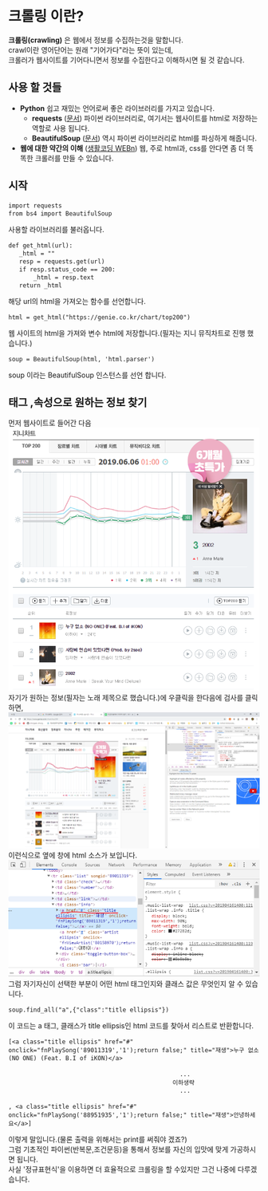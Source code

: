 # 크롤링 이란?
**크롤링(crawling)** 은 웹에서 정보를 수집하는것을 말합니다.  
crawl이란 영어단어는 원래 "기어가다"라는 뜻이 있는데,     
크롤러가 웹사이트를 기어다니면서 정보를 수집한다고 이해하시면 될 것 같습니다.
##  사용 할 것들
- **Python** 쉽고 재밌는 언어로써 좋은 라이브러리를 가지고 있습니다.  
  - **requests** ([문서](https://2.python-requests.org/en/master/api/)) 파이썬 라이브러리로, 여기서는 웹사이트를 html로 저장하는 역할로 사용 됩니다.  
  - **BeautifulSoup** ([문서](https://beautiful-soup-4.readthedocs.io/en/latest/)) 역시 파이썬 라이브러리로 html를 파싱하게 해줍니다.  
- **웹에 대한 약간의 이해** ([생활코딩 WEBn](https://opentutorials.org/course/3083)) 웹, 주로 html과, css를 안다면 좀 더 똑똑한 크롤러를 만들 수 있습니다.  
## 시작
```
import requests
from bs4 import BeautifulSoup
```
사용할 라이브러리를 불러옵니다.
```
def get_html(url):
   _html = ""
   resp = requests.get(url)
   if resp.status_code == 200:
       _html = resp.text
   return _html
```
해당 url의 html을 가져오는 함수를 선언합니다.  
```
html = get_html("https://genie.co.kr/chart/top200")

```

웹 사이트의 html을 가져와 변수 html에 저장합니다.(필자는 지니 뮤직차트로 진행 했습니다.)  
```
soup = BeautifulSoup(html, 'html.parser')
```
soup 이라는 BeautifulSoup 인스턴스를 선언 합니다.
## 태그 ,속성으로 원하는 정보 찾기  
먼저 웹사이트로 들어간 다음  
![img1](./example_img/img1.PNG)  
자기가 원하는 정보(필자는 노래 제목으로 했습니다.)에 우클릭을 한다음에 검사를 클릭하면,  
![img2](./example_img/img2.PNG)
이런식으로 옆에 창에 html 소스가 보입니다.  
![img3](./example_img/img3.PNG)
그럼 자기자신이 선택한 부분이 어떤 html 태그인지와 클래스 값은 무엇인지 알 수 있습니다.  

```
soup.find_all("a",{"class":"title ellipsis"})

```
이 코드는 a 태그, 클래스가 title ellipsis인 html 코드를 찾아서 리스트로 반환합니다.  
```
[<a class="title ellipsis" href="#" onclick="fnPlaySong('89011319','1');return false;" title="재생">누구 없소 (NO ONE) (Feat. B.I of iKON)</a>

                                                ...
                                              이하생략
                                                ...

, <a class="title ellipsis" href="#" onclick="fnPlaySong('88951935','1');return false;" title="재생">안녕하세요</a>]                                                

```
이렇게 말입니다.(물론 출력을 위해서는 print를 써줘야 겠죠?)  
그럼 기초적인 파이썬(반복문,조건문등)을 통해서 정보를 자신의 입맛에 맞게 가공하시면 됩니다.  
사실 '정규표현식'을 이용하면 더 효율적으로 크롤링을 할 수있지만 그건 나중에 다루겠습니다. 
